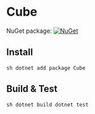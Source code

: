 # Cube

NuGet package: [![NuGet](https://img.shields.io/nuget/v/Cube.svg)](https://www.nuget.org/packages/Cube)

## Install

`sh
dotnet add package Cube
`

## Build & Test

`sh
dotnet build
dotnet test
`
